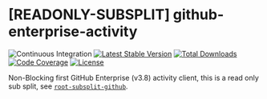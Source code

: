 # [READONLY-SUBSPLIT] github-enterprise-activity


![Continuous Integration](https://github.com/php-api-clients/github-enterprise-activity/workflows/Continuous%20Integration/badge.svg)
[![Latest Stable Version](https://poser.pugx.org/api-clients/github-enterprise-activity/v/stable.png)](https://packagist.org/packages/api-clients/github-enterprise-activity)
[![Total Downloads](https://poser.pugx.org/api-clients/github-enterprise-activity/downloads.png)](https://packagist.org/packages/api-clients/github-enterprise-activity)
[![Code Coverage](https://scrutinizer-ci.com/g/php-api-clients/github-enterprise-activity/badges/coverage.png?b==)](https://scrutinizer-ci.com/g/php-api-clients/github-enterprise-activity/?branch=)
[![License](https://poser.pugx.org/api-clients/github-enterprise-activity/license.png)](https://packagist.org/packages/api-clients/github-enterprise-activity)

Non-Blocking first GitHub Enterprise (v3.8) activity client, this is a read only sub split, see [`root-subsplit-github`](https://github.com/php-api-clients/root-subsplit-github).
